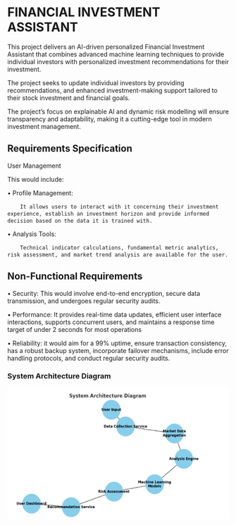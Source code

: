 # FINANCIAL INVESTMENT ASSISTANT

This project delivers an AI-driven personalized Financial Investment Assistant that combines  advanced machine learning techniques to provide individual investors with personalized investment recommendations for their investment.

The project seeks to update individual investors by providing recommendations, and enhanced investment-making support tailored to their stock investment and financial goals.

The project’s focus on explainable AI and dynamic risk modelling will ensure transparency and adaptability, making it a cutting-edge tool in modern investment management.

## Requirements Specification
 
User Management

This would include:

•	Profile Management: 

        It allows users to interact with it concerning their investment experience, establish an investment horizon and provide informed decision based on the data it is trained with.

•	Analysis Tools: 

        Technical indicator calculations, fundamental metric analytics, risk assessment, and market trend analysis are available for the user.

## Non-Functional Requirements

•	Security: This would involve end-to-end encryption, secure data transmission, and undergoes regular security audits.

•	Performance: It provides real-time data updates, efficient user interface interactions, supports concurrent users, and maintains a response time target of under 2 seconds for most operations

•	Reliability: it would aim for a 99% uptime, ensure transaction consistency, has a robust backup system, incorporate failover mechanisms, include error handling protocols, and conduct regular security audits.

### System Architecture Diagram

![System Architecture](Picture1.png "System Architecture")










